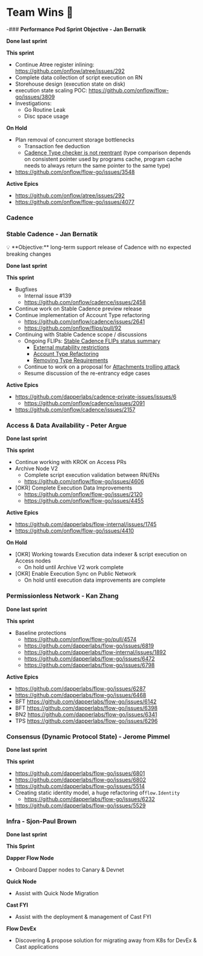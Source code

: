 # Team Wins 🎉

-### **Performance Pod Sprint Objective - Jan Bernatik**

**Done last sprint**


**This sprint**

- Continue Atree register inlining:
  https://github.com/onflow/atree/issues/292
- Complete data collection of script execution on RN
- Storehouse design (execution state on disk)
- execution state scaling POC: https://github.com/onflow/flow-go/issues/3809
- Investigations:
    - Go Routine Leak
    - Disc space usage

**On Hold**

- Plan removal of concurrent storage bottlenecks
    - Transaction fee deduction
    - [Cadence Type checker is not reentrant](https://dapperlabs.slack.com/archives/CG0B7CJAJ/p1684434997197079) (type comparison depends on consistent pointer used by programs cache, program cache needs to always return the same pointer to the same type)
- https://github.com/onflow/flow-go/issues/3548

**Active Epics**

- https://github.com/onflow/atree/issues/292
- https://github.com/onflow/flow-go/issues/4077

### Cadence

### **Stable Cadence - Jan Bernatik**

<aside>
💡 **Objective:** long-term support release of Cadence with no expected breaking changes

</aside>

**Done last sprint**

**This sprint**

- Bugfixes
    - Internal issue #139
    - https://github.com/onflow/cadence/issues/2458
- Continue work on Stable Cadence preview release
- Continue implementation of Account Type refactoring
    - https://github.com/onflow/cadence/issues/2641
    - https://github.com/onflow/flips/pull/92
- Continuing with Stable Cadence scope / discussions
    - Ongoing FLIPs: [Stable Cadence FLIPs status summary](https://www.notion.so/Stable-Cadence-FLIPs-status-summary-c58a5d5c408047dba59321e4d3a0cef1?pvs=21)
        - [External mutability restrictions](https://www.notion.so/Stable-Cadence-FLIPs-status-summary-c58a5d5c408047dba59321e4d3a0cef1?pvs=21)
        - [Account Type Refactoring](https://github.com/onflow/flips/pull/92)
        - [Removing Type Requirements](https://github.com/onflow/flips/pull/118)
    - Continue to work on a proposal for [Attachments trolling attack](https://www.notion.so/Stable-Cadence-FLIPs-status-summary-c58a5d5c408047dba59321e4d3a0cef1?pvs=21)
    - Resume discussion of the re-entrancy edge cases

**Active Epics**

- https://github.com/dapperlabs/cadence-private-issues/issues/6
    - https://github.com/onflow/cadence/issues/2091
- https://github.com/onflow/cadence/issues/2157


### Access & Data Availability **- Peter Argue**

**Done last sprint**


**This sprint**

- Continue working with KROK on Access PRs
- Archive Node V2
    - Complete script execution validation between RN/ENs
    - https://github.com/onflow/flow-go/issues/4606
- [OKR] Complete Execution Data Improvements
    - https://github.com/onflow/flow-go/issues/2120
    - https://github.com/onflow/flow-go/issues/4455

**Active Epics**

- https://github.com/dapperlabs/flow-internal/issues/1745
- https://github.com/onflow/flow-go/issues/4410

**On Hold**

- [OKR] Working towards Execution data indexer & script execution on Access nodes
    - On hold until Archive V2 work complete
- [OKR] Enable Execution Sync on Public Network
    - On hold until execution data improvements are complete

### **Permissionless Network - Kan Zhang**

**Done last sprint**

**This sprint**

- Baseline protections
    - https://github.com/onflow/flow-go/pull/4574
    - https://github.com/dapperlabs/flow-go/issues/6819
    - https://github.com/dapperlabs/flow-internal/issues/1892
    - https://github.com/dapperlabs/flow-go/issues/6472
    - https://github.com/dapperlabs/flow-go/issues/6798

**Active Epics**

- https://github.com/dapperlabs/flow-go/issues/6287
- https://github.com/dapperlabs/flow-go/issues/6468
- BFT https://github.com/dapperlabs/flow-go/issues/6142
- BFT https://github.com/dapperlabs/flow-go/issues/6398
- BN2 https://github.com/dapperlabs/flow-go/issues/6341
- TPS  https://github.com/dapperlabs/flow-go/issues/6296

### Consensus (Dynamic Protocol State) **- Jerome Pimmel**

**Done last sprint**


**This sprint**

- https://github.com/dapperlabs/flow-go/issues/6801
- https://github.com/dapperlabs/flow-go/issues/6802
- https://github.com/dapperlabs/flow-go/issues/5514
- Creating static identity model, a huge refactoring of`flow.Identity`
    - https://github.com/dapperlabs/flow-go/issues/6232
- https://github.com/dapperlabs/flow-go/issues/5529

### **Infra - Sjon-Paul Brown**


**Done last sprint**

**********************This Sprint**********************

******Dapper Flow Node******

- Onboard Dapper nodes to Canary & Devnet

**********************Quick Node**********************

- Assist with Quick Node Migration

************Cast FYI************

- Assist with the deployment & management of Cast FYI

********************Flow DevEx********************

- Discovering & propose solution for migrating away from K8s for DevEx & Cast applications